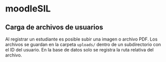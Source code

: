 # moodleSIL

## Carga de archivos de usuarios

Al registrar un estudiante es posible subir una imagen o archivo PDF. Los archivos se guardan en la carpeta `uploads/` dentro de un subdirectorio con el ID del usuario. En la base de datos solo se registra la ruta relativa del archivo.
